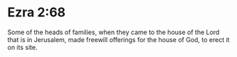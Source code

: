 # Ezra 2:68

Some of the heads of families, when they came to the house of the Lord that is in Jerusalem, made freewill offerings for the house of God, to erect it on its site.
